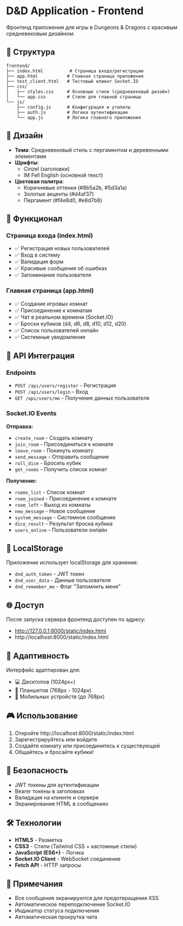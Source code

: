 # D&D Application - Frontend

Фронтенд приложения для игры в Dungeons & Dragons с красивым средневековым дизайном.

## 📁 Структура

```
frontend/
├── index.html          # Страница входа/регистрации
├── app.html           # Главная страница приложения
├── test_client.html   # Тестовый клиент Socket.IO
├── css/
│   ├── styles.css     # Основные стили (средневековый дизайн)
│   └── app.css        # Стили для главной страницы
└── js/
    ├── config.js      # Конфигурация и утилиты
    ├── auth.js        # Логика аутентификации
    └── app.js         # Логика главного приложения
```

## 🎨 Дизайн

- **Тема**: Средневековый стиль с пергаментом и деревянными элементами
- **Шрифты**: 
  - Cinzel (заголовки)
  - IM Fell English (основной текст)
- **Цветовая палитра**:
  - Коричневые оттенки (#8b5a2b, #5d3a1a)
  - Золотые акценты (#d4af37)
  - Пергамент (#f4e8d0, #e8d7b8)

## 🚀 Функционал

### Страница входа (index.html)
- ✅ Регистрация новых пользователей
- ✅ Вход в систему
- ✅ Валидация форм
- ✅ Красивые сообщения об ошибках
- ✅ Запоминание пользователя

### Главная страница (app.html)
- ✅ Создание игровых комнат
- ✅ Присоединение к комнатам
- ✅ Чат в реальном времени (Socket.IO)
- ✅ Броски кубиков (d4, d6, d8, d10, d12, d20)
- ✅ Список пользователей онлайн
- ✅ Системные уведомления

## 🔧 API Интеграция

### Endpoints
- `POST /api/users/register` - Регистрация
- `POST /api/users/login` - Вход
- `GET /api/users/me` - Получение данных пользователя

### Socket.IO Events

**Отправка:**
- `create_room` - Создать комнату
- `join_room` - Присоединиться к комнате
- `leave_room` - Покинуть комнату
- `send_message` - Отправить сообщение
- `roll_dice` - Бросить кубик
- `get_rooms` - Получить список комнат

**Получение:**
- `rooms_list` - Список комнат
- `room_joined` - Присоединение к комнате
- `room_left` - Выход из комнаты
- `new_message` - Новое сообщение
- `system_message` - Системное сообщение
- `dice_result` - Результат броска кубика
- `users_online` - Пользователи онлайн

## 💾 LocalStorage

Приложение использует localStorage для хранения:
- `dnd_auth_token` - JWT токен
- `dnd_user_data` - Данные пользователя
- `dnd_remember_me` - Флаг "Запомнить меня"

## 🌐 Доступ

После запуска сервера фронтенд доступен по адресу:
- http://127.0.0.1:8000/static/index.html
- http://localhost:8000/static/index.html

## 📱 Адаптивность

Интерфейс адаптирован для:
- 💻 Десктопов (1024px+)
- 📱 Планшетов (768px - 1024px)
- 📱 Мобильных устройств (до 768px)

## 🎮 Использование

1. Откройте http://localhost:8000/static/index.html
2. Зарегистрируйтесь или войдите
3. Создайте комнату или присоединитесь к существующей
4. Общайтесь и бросайте кубики!

## 🔐 Безопасность

- JWT токены для аутентификации
- Bearer токены в заголовках
- Валидация на клиенте и сервере
- Экранирование HTML в сообщениях

## 🛠️ Технологии

- **HTML5** - Разметка
- **CSS3** - Стили (Tailwind CSS + кастомные стили)
- **JavaScript (ES6+)** - Логика
- **Socket.IO Client** - WebSocket соединение
- **Fetch API** - HTTP запросы

## 📝 Примечания

- Все сообщения экранируются для предотвращения XSS
- Автоматическое переподключение Socket.IO
- Индикатор статуса подключения
- Автоматическая прокрутка чата